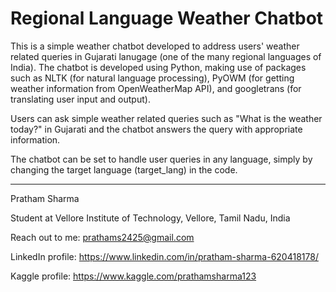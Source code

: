 # Regional Language Weather Chatbot
This is a simple weather chatbot developed to address users' weather related queries in Gujarati lanugage (one of the many regional languages of India). The chatbot is developed using Python, making use of packages such as NLTK (for natural language processing), PyOWM (for getting weather information from OpenWeatherMap API), and googletrans (for translating user input and output).

Users can ask simple weather related queries such as "What is the weather today?" in Gujarati and the chatbot answers the query with appropriate information.

The chatbot can be set to handle user queries in any language, simply by changing the target language (target_lang) in the code.

---

Pratham Sharma

Student at Vellore Institute of Technology, Vellore, Tamil Nadu, India

Reach out to me: prathams2425@gmail.com

LinkedIn profile: https://www.linkedin.com/in/pratham-sharma-620418178/

Kaggle profile: https://www.kaggle.com/prathamsharma123
